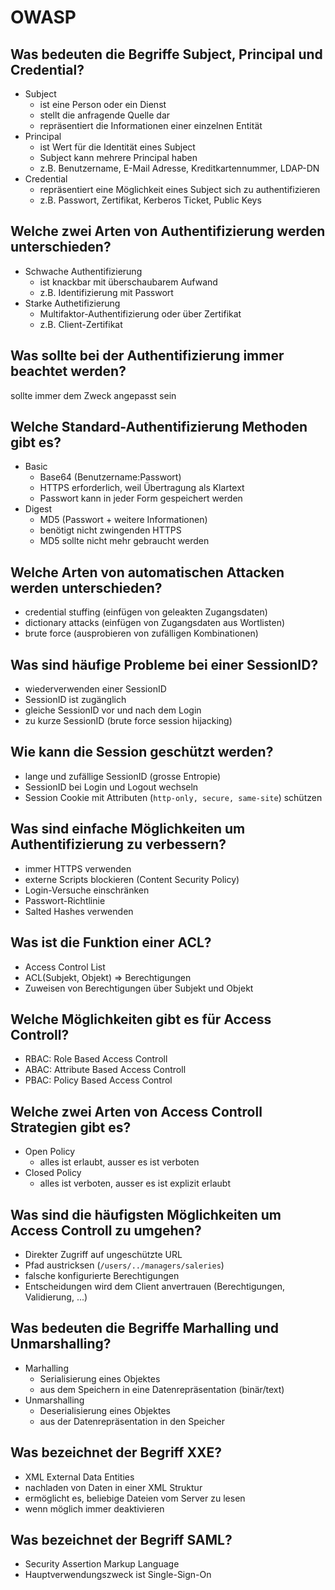 # OWASP

## Was bedeuten die Begriffe Subject, Principal und Credential?
* Subject
    * ist eine Person oder ein Dienst
    * stellt die anfragende Quelle dar
    * repräsentiert die Informationen einer einzelnen Entität
* Principal
    * ist Wert für die Identität eines Subject
    * Subject kann mehrere Principal haben
    * z.B. Benutzername, E-Mail Adresse, Kreditkartennummer, LDAP-DN
* Credential
    * repräsentiert eine Möglichkeit eines Subject sich zu authentifizieren
    * z.B. Passwort, Zertifikat, Kerberos Ticket, Public Keys

## Welche zwei Arten von Authentifizierung werden unterschieden?
* Schwache Authentifizierung
    * ist knackbar mit überschaubarem Aufwand
    * z.B. Identifizierung mit Passwort
* Starke Authetifizierung
    * Multifaktor-Authentifizierung oder über Zertifikat
    * z.B. Client-Zertifikat

## Was sollte bei der Authentifizierung immer beachtet werden?
sollte immer dem Zweck angepasst sein

## Welche Standard-Authentifizierung Methoden gibt es?
* Basic
    * Base64 (Benutzername:Passwort)
    * HTTPS erforderlich, weil Übertragung als Klartext
    * Passwort kann in jeder Form gespeichert werden
* Digest
    * MD5 (Passwort + weitere Informationen)
    * benötigt nicht zwingenden HTTPS
    * MD5 sollte nicht mehr gebraucht werden

## Welche Arten von automatischen Attacken werden unterschieden?
* credential stuffing (einfügen von geleakten Zugangsdaten)
* dictionary attacks (einfügen von Zugangsdaten aus Wortlisten)
* brute force (ausprobieren von zufälligen Kombinationen)

## Was sind häufige Probleme bei einer SessionID?
* wiederverwenden einer SessionID
* SessionID ist zugänglich
* gleiche SessionID vor und nach dem Login
* zu kurze SessionID (brute force session hijacking)

## Wie kann die Session geschützt werden?
* lange und zufällige SessionID (grosse Entropie)
* SessionID bei Login und Logout wechseln
* Session Cookie mit Attributen (`http-only, secure, same-site`) schützen

## Was sind einfache Möglichkeiten um Authentifizierung zu verbessern?
* immer HTTPS verwenden
* externe Scripts blockieren (Content Security Policy)
* Login-Versuche einschränken
* Passwort-Richtlinie
* Salted Hashes verwenden

## Was ist die Funktion einer ACL?
* Access Control List
* ACL(Subjekt, Objekt) => Berechtigungen
* Zuweisen von Berechtigungen über Subjekt und Objekt

## Welche Möglichkeiten gibt es für Access Controll?
* RBAC: Role Based Access Controll
* ABAC: Attribute Based Access Controll
* PBAC: Policy Based Access Control

## Welche zwei Arten von Access Controll Strategien gibt es?
* Open Policy
    * alles ist erlaubt, ausser es ist verboten
* Closed Policy
    * alles ist verboten, ausser es ist explizit erlaubt

## Was sind die häufigsten Möglichkeiten um Access Controll zu umgehen?
* Direkter Zugriff auf ungeschützte URL
* Pfad austricksen (`/users/../managers/saleries`)
* falsche konfigurierte Berechtigungen
* Entscheidungen wird dem Client anvertrauen (Berechtigungen, Validierung, ...)

## Was bedeuten die Begriffe Marhalling und Unmarshalling?
* Marhalling
    * Serialisierung eines Objektes
    * aus dem Speichern in eine Datenrepräsentation (binär/text)
* Unmarshalling
    * Deserialisierung eines Objektes
    * aus der Datenrepräsentation in den Speicher

## Was bezeichnet der Begriff XXE?
* XML External Data Entities
* nachladen von Daten in einer XML Struktur
* ermöglicht es, beliebige Dateien vom Server zu lesen
* wenn möglich immer deaktivieren

## Was bezeichnet der Begriff SAML?
* Security Assertion Markup Language
* Hauptverwendungszweck ist Single-Sign-On

